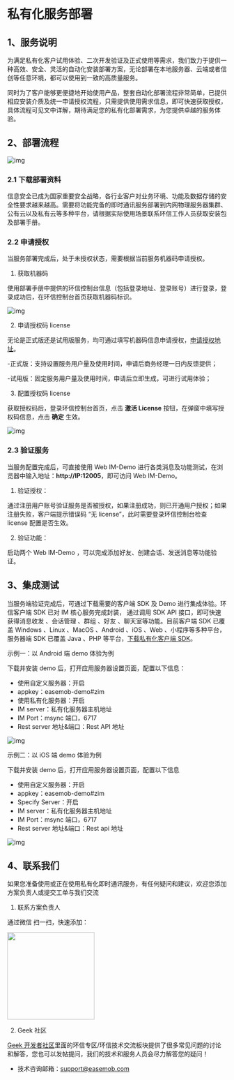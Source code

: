 # 私有化服务部署

<Toc />

## 1、服务说明

​ 为满足私有化客户试用体验、二次开发验证及正式使用等需求，我们致力于提供一种高效、安全、灵活的自动化安装部署方案，无论部署在本地服务器、云端或者信创等任意环境，都可以使用到一致的高质量服务。

同时为了客户能够更便捷地开始使用产品，整套自动化部署流程非常简单，已提供相应安装介质及统一申请授权流程，只需提供使用需求信息，即可快速获取授权，具体流程可见文中详解，期待满足您的私有化部署需求，为您提供卓越的服务体验。

## 2、部署流程

![img](@static/images/privitization/deploy_flowchart.png)

### 2.1 下载部署资料

信息安全已成为国家重要安全战略，各行业客户对业务环境、功能及数据存储的安全性要求越来越高。需要将功能完备的即时通讯服务部署到内网物理服务器集群、公有云以及私有云等多种平台，请根据实际使用场景联系环信工作人员获取安装包及部署手册。

<!--

信息安全已成为国家重要安全战略，各行业客户对业务环境、功能及数据存储的安全性要求越来越高。需要将功能完备的即时通讯服务部署到内网物理服务器集群、公有云以及私有云等多种平台，请根据实际使用场景选择安装包及部署手册，下载后请按照部署手册要求准备环境并实施部署。

<table>
<tr>
<td width="200px">安装包名称</td>
<td width="250px">适配环境要求</td>
<td>下载安装包</td>
<td>下载部署手册</td>
</tr>
<tr>
<td>环信私有化即时通讯服务安装包（单机版）</td>
<td>操作系统：Linux、ubuntu 22 及以上、centos 7 及以上 <br/>CPU 架构：X86、ARM</td>
<td> <a href="https://zim-private.oss-cn-beijing.aliyuncs.com/zim/ZIM-23.1.5.x86_64-license/20230912/ZIM-23.1.5.x86_64.all.tar">立即下载(X86)</a><br/><a href="https://zim-private.oss-cn-beijing.aliyuncs.com/zim/ZIM-23.1.5.arm64-v8a.202309/ZIM-23.1.5.arm64-v8a.all.tar">立即下载(ARM)</a></td>
<td><a href="https://zim-private.oss-cn-beijing.aliyuncs.com/zim/ZIM-23.1.5.x86_64-license/%E7%8E%AF%E4%BF%A1%E7%A7%81%E6%9C%89%E5%8C%96IM%E9%83%A8%E7%BD%B2%E6%96%87%E6%A1%A320241113.pdf">立即下载</a></td>
</tr>
</table>
-->

### 2.2 申请授权

当服务部署完成后，处于未授权状态，需要根据当前服务机器码申请授权。

1. 获取机器码

使用部署手册中提供的环信控制台信息（包括登录地址、登录账号）进行登录，登录成功后，在环信控制台首页获取机器码标识。

![img](@static/images/privitization/deploy_machine_code.png)

2. 申请授权码 license

无论是正式版还是试用版服务，均可通过填写机器码信息申请授权，[申请授权地址](https://get-license.easemob.com/)。

-正式版：支持设置服务用户量及使用时间，申请后商务经理一日内反馈提供；

-试用版：固定服务用户量及使用时间，申请后立即生成，可进行试用体验；

3. 配置授权码 license

获取授权码后，登录环信控制台首页，点击 **激活 License** 按钮，在弹窗中填写授权码信息，点击 **确定** 生效。

![img](@static/images/privitization/deploy_auth_code.png)

### 2.3 验证服务

当服务配置完成后，可直接使用 Web IM-Demo 进行各类消息及功能测试，在浏览器中输入地址：**http://IP:12005**，即可访问 Web IM-Demo。

1. 验证授权：

通过注册用户账号验证服务是否被授权，如果注册成功，则已开通用户授权；如果注册失败，客户端提示错误码 “无 license”，此时需要登录环信控制台检查 license 配置是否生效。

2. 验证功能：

启动两个 Web IM-Demo ，可以完成添加好友、创建会话、发送消息等功能验证。

## 3、集成测试

当服务端验证完成后，可通过下载需要的客户端 SDK 及 Demo 进行集成体验。环信客户端 SDK 已对 IM 核心服务完成封装， 通过调用 SDK API 接口，即可快速获得消息收发 、会话管理 、群组 、好友 、聊天室等功能。目前客户端 SDK 已覆盖 Windows 、Linux 、MacOS 、Android 、iOS 、Web 、小程序等多种平台，服务器端 SDK 已覆盖 Java 、PHP 等平台，[下载私有化客户端 SDK](uc_private.html#私有化-sdk-下载)。

示例一：以 Android 端 demo 体验为例

下载并安装 demo 后，打开应用服务器设置页面，配置以下信息：

- 使用自定义服务器：开启
- appkey：easemob-demo#zim
- 使用私有化服务器：开启
- IM server：私有化服务器主机地址
- IM Port：msync 端口，6717
- Rest server 地址&端口：Rest API 地址

![img](@static/images/privitization/deploy_android_custom_server.png)

示例二：以 iOS 端 demo 体验为例

下载并安装 demo 后，打开应用服务器设置页面，配置以下信息

- 使用自定义服务器：开启
- appkey：easemob-demo#zim
- Specify Server：开启
- IM server：私有化服务器主机地址
- IM Port：msync 端口，6717
- Rest server 地址&端口：Rest api 地址

![img](@static/images/privitization/deploy_ios_custom_server.png)

## 4、联系我们

如果您准备使用或正在使用私有化即时通讯服务，有任何疑问和建议，欢迎您添加方案负责人或提交工单与我们交流

1. 联系方案负责人

通过微信 扫一扫，快速添加：

<img src="@static/images/privitization/deploy_wechat_code.jpg" width="200" />




2. Geek 社区

[Geek 开发者社区](http://www.imgeek.org/)里面的环信专区/环信技术交流板块提供了很多常见问题的讨论和解答，您也可以发帖提问，我们的技术和服务人员会尽力解答您的疑问！

- 技术咨询邮箱：[support@easemob.com](mailto:support@easemob.com)
